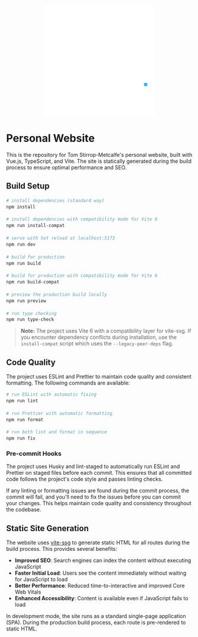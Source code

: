 <p style="margin:auto;width:100%;text-align: center">
    <a href="https://www.iamtommetcalfe.com" target="_blank">
        <img alt="Tom Metcalfe Logo" src="https://raw.githubusercontent.com/iamtommetcalfe/website/refs/heads/gh-pages/images/large-icon.png"
            width="300">
    </a>
</p>

# Personal Website

This is the repository for Tom Stirrop-Metcalfe's personal website, built with Vue.js, TypeScript, and Vite. The site is statically generated during the build process to ensure optimal performance and SEO.

## Build Setup

```bash
# install dependencies (standard way)
npm install

# install dependencies with compatibility mode for Vite 6
npm run install-compat

# serve with hot reload at localhost:5173
npm run dev

# build for production
npm run build

# build for production with compatibility mode for Vite 6
npm run build-compat

# preview the production build locally
npm run preview

# run type checking
npm run type-check
```

> **Note:** The project uses Vite 6 with a compatibility layer for vite-ssg. If you encounter dependency conflicts during installation, use the `install-compat` script which uses the `--legacy-peer-deps` flag.

## Code Quality

The project uses ESLint and Prettier to maintain code quality and consistent formatting. The following commands are available:

```bash
# run ESLint with automatic fixing
npm run lint

# run Prettier with automatic formatting
npm run format

# run both lint and format in sequence
npm run fix
```

### Pre-commit Hooks

The project uses Husky and lint-staged to automatically run ESLint and Prettier on staged files before each commit. This ensures that all committed code follows the project's code style and passes linting checks.

If any linting or formatting issues are found during the commit process, the commit will fail, and you'll need to fix the issues before you can commit your changes. This helps maintain code quality and consistency throughout the codebase.

## Static Site Generation

The website uses [vite-ssg](https://github.com/antfu/vite-ssg) to generate static HTML for all routes during the build process. This provides several benefits:

- **Improved SEO**: Search engines can index the content without executing JavaScript
- **Faster Initial Load**: Users see the content immediately without waiting for JavaScript to load
- **Better Performance**: Reduced time-to-interactive and improved Core Web Vitals
- **Enhanced Accessibility**: Content is available even if JavaScript fails to load

In development mode, the site runs as a standard single-page application (SPA). During the production build process, each route is pre-rendered to static HTML.
